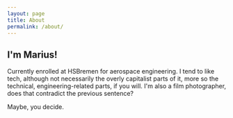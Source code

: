 ```yaml
---
layout: page
title: About
permalink: /about/
---
```


## I'm Marius!

Currently enrolled at HSBremen for aerospace engineering.
I tend to like tech, although not necessarily the overly capitalist parts of it, more so
the technical, engineering-related parts, if you will.
I'm also a film photographer, does that contradict the previous sentence?


Maybe, you decide.
